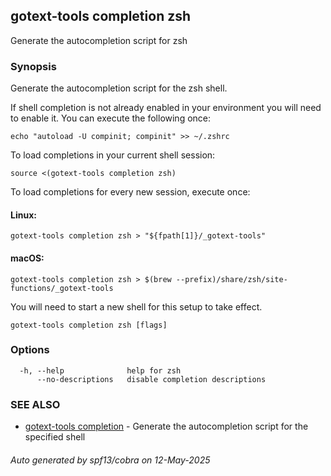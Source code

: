 ## gotext-tools completion zsh

Generate the autocompletion script for zsh

### Synopsis

Generate the autocompletion script for the zsh shell.

If shell completion is not already enabled in your environment you will need
to enable it.  You can execute the following once:

	echo "autoload -U compinit; compinit" >> ~/.zshrc

To load completions in your current shell session:

	source <(gotext-tools completion zsh)

To load completions for every new session, execute once:

#### Linux:

	gotext-tools completion zsh > "${fpath[1]}/_gotext-tools"

#### macOS:

	gotext-tools completion zsh > $(brew --prefix)/share/zsh/site-functions/_gotext-tools

You will need to start a new shell for this setup to take effect.


```
gotext-tools completion zsh [flags]
```

### Options

```
  -h, --help              help for zsh
      --no-descriptions   disable completion descriptions
```

### SEE ALSO

* [gotext-tools completion](gotext-tools_completion.md)	 - Generate the autocompletion script for the specified shell

###### Auto generated by spf13/cobra on 12-May-2025
